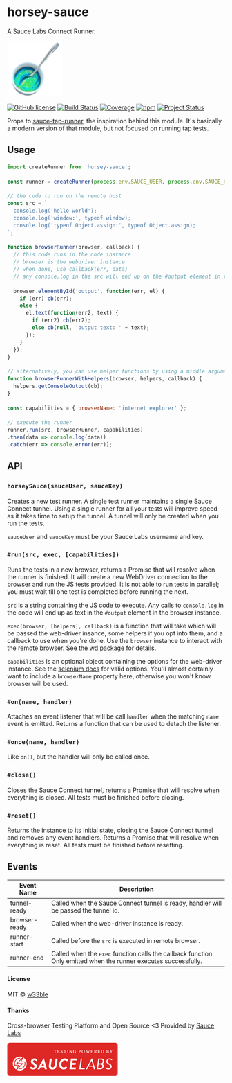 # horsey-sauce

A Sauce Labs Connect Runner.

![](logo.png)

[![GitHub license](https://img.shields.io/badge/license-MIT-blue.svg)](https://raw.githubusercontent.com/w33ble/horsey-sauce/master/LICENSE)
[![Build Status](https://img.shields.io/travis/w33ble/horsey-sauce.svg?branch=master)](https://travis-ci.org/w33ble/horsey-sauce)
[![Coverage](https://img.shields.io/codecov/c/github/w33ble/horsey-sauce.svg)](https://codecov.io/gh/w33ble/horsey-sauce)
[![npm](https://img.shields.io/npm/v/horsey-sauce.svg)](https://www.npmjs.com/package/horsey-sauce)
[![Project Status](https://img.shields.io/badge/status-experimental-orange.svg)](https://nodejs.org/api/documentation.html#documentation_stability_index)

Props to [sauce-tap-runner](https://github.com/conradz/sauce-tap-runner), the inspiration behind this module. It's basically a modern version of that module, but not focused on running tap tests.

## Usage

```js
import createRunner from 'horsey-sauce';

const runner = createRunner(process.env.SAUCE_USER, process.env.SAUCE_KEY);

// the code to run on the remote host
const src = `
  console.log('hello world');
  console.log('window:', typeof window);
  console.log('typeof Object.assign:', typeof Object.assign);
`;

function browserRunner(browser, callback) {
  // this code runs in the node instance
  // browser is the webdriver instance
  // when done, use callback(err, data)
  // any console.log in the src will end up on the #output element in the DOM

  browser.elementById('output', function(err, el) {
    if (err) cb(err);
    else {
      el.text(function(err2, text) {
        if (err2) cb(err2);
        else cb(null, 'output text: ' + text);
      });
    }
  });
}

// alternatively, you can use helper functions by using a middle arguments
function browserRunnerWithHelpers(browser, helpers, callback) {
  helpers.getConsoleOutput(cb);
}

const capabilities = { browserName: 'internet explorer' };

// execute the runner
runner.run(src, browserRunner, capabilities)
.then(data => console.log(data))
.catch(err => console.error(err));
```

## API

### `horseySauce(sauceUser, sauceKey)`

Creates a new test runner. A single test runner maintains a single Sauce Connect tunnel. Using a single runner for all your tests will improve speed as it takes time to setup the tunnel. A tunnel will only be created when you run the tests.

`sauceUser` and `sauceKey` must be your Sauce Labs username and key.

### `#run(src, exec, [capabilities])`

Runs the tests in a new browser, returns a Promise that will resolve when the runner is finished. It will create a new WebDriver connection to the browser and run the JS tests provided. It is not able to run tests in parallel; you must wait till one test is completed before running the next.

`src` is a string containing the JS code to execute. Any calls to `console.log` in the code will end up as text in the `#output` element in the browser instance.

`exec(browser, [helpers], callback)` is a function that will take which will be passed the web-driver insance, some helpers if you opt into them, and a callback to use when you're done. Use the `browser` instance to interact with the remote browser. See [the wd package](https://www.npmjs.com/package/wd) for details.

`capabilities` is an optional object containing the options for the web-driver instance. See the [selenium docs](https://github.com/SeleniumHQ/selenium/wiki/DesiredCapabilities) for valid options. You'll almost certainly want to include a `browserName` property here, otherwise you won't know browser will be used.

### `#on(name, handler)`

Attaches an event listener that will be call `handler` when the matching `name` event is emitted. Returns a function that can be used to detach the listener.

### `#once(name, handler)`

Like `on()`, but the handler will only be called once.

### `#close()`

Closes the Sauce Connect tunnel, returns a Promise that will resolve when everything is closed. All tests must be finished before closing.

### `#reset()`

Returns the instance to its initial state, closing the Sauce Connect tunnel and removes any event handlers. Returns a Promise that will resolve when everything is reset. All tests must be finished before resetting.

## Events

Event Name | Description
---------- | -----------
tunnel-ready | Called when the Sauce Connect tunnel is ready, handler will be passed the tunnel id.
browser-ready | Called when the web-driver instance is ready.
runner-start | Called before the `src` is executed in remote browser.
runner-end | Called when the `exec` function calls the callback function. Only emitted when the runner executes successfully.

#### License

MIT © [w33ble](https://github.com/w33ble)

#### Thanks

Cross-browser Testing Platform and Open Source <3 Provided by [Sauce Labs](https://saucelabs.com)

[![Testing Provided by Sauce Labs](sauce.png)](https://saucelabs.com/)